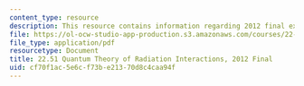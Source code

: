 ```yaml
---
content_type: resource
description: This resource contains information regarding 2012 final exams.
file: https://ol-ocw-studio-app-production.s3.amazonaws.com/courses/22-51-quantum-theory-of-radiation-interactions-fall-2012/cf70f1ac5e6cf73be21370d8c4caa94f_MIT22_51F12_final_2012.pdf
file_type: application/pdf
resourcetype: Document
title: 22.51 Quantum Theory of Radiation Interactions, 2012 Final
uid: cf70f1ac-5e6c-f73b-e213-70d8c4caa94f
---
```

